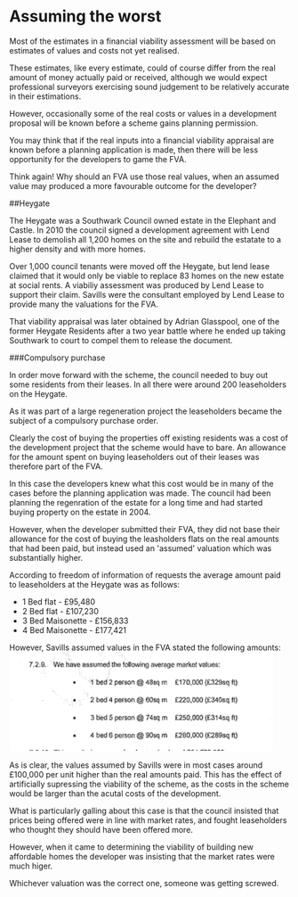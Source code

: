 # Assuming the worst

Most of the estimates in a financial viability assessment will be based on estimates of values and costs not yet realised. 

These estimates, like every estimate, could of course differ from the real amount of money actually paid or received, although we would expect professional surveyors exercising sound judgement to be relatively accurate in their estimations. 

However, occasionally some of the real costs or values in a development proposal will be known before a scheme gains planning permission. 

You may think that if the real inputs into a financial viability appraisal are known before a planning application is made, then there will be less opportunity for the developers to game the FVA. 

Think again! Why should an FVA use those real values, when an assumed value may produced a more favourable outcome for the developer?

##Heygate

The Heygate was a Southwark Council owned estate in the Elephant and Castle. In 2010 the council signed a development agreement with Lend Lease to demolish all 1,200 homes on the site and rebuild the estatate to a higher density and with more homes. 

Over 1,000 council tenants were moved off the Heygate, but lend lease claimed that it would only be viable to replace 83 homes on the new estate at social rents. A viabiliy assessment was produced by Lend Lease to support their claim. Savills were the consultant employed by Lend Lease to provide many the valuations for the FVA. 

That viability appraisal was later obtained by Adrian Glasspool, one of the former Heygate Residents after a two year battle where he ended up taking Southwark to court to compel them to release the document. 

###Compulsory purchase

In order move forward with the scheme, the council needed to buy out some residents from their leases. In all there were around 200 leaseholders on the Heygate. 

As it was part of a large regeneration project the leaseholders became the subject of a compulsory purchase order. 

Clearly the cost of buying the properties off existing residents was a cost of the development project that the scheme would have to bare. An allowance for the amount spent on buying leaseholders out of their leases was therefore part of the FVA. 

In this case the developers knew what this cost would be in many of the cases before the planning application was made. The council had been planning the regenration of the estate for a long time and had started buying property on the estate in 2004. 

However, when the developer submitted their FVA, they did not base their allowance for the cost of buying the leasholders flats on the real amounts that had been paid, but instead used an 'assumed' valuation which was substantially higher. 

According to freedom of information of requests the average amount paid to leaseholders at the Heygate was as follows: 

* 1 Bed flat - £95,480
* 2 Bed flat - £107,230
* 3 Bed Maisonette - £156,833 
* 4 Bed Maisonette - £177,421

However, Savills assumed values in the FVA stated the following amounts: 
![](/assets/HeygateViabilityAssessment_leaseholdvalues.png)

As is clear, the values assumed by Savills were in most cases around £100,000 per unit higher than the real amounts paid. This has the effect of artificially supressing the viability of the scheme, as the costs in the scheme would be larger than the acutal costs of the development. 

What is particularly galling about this case is that the council insisted that prices being offered were in line with market rates, and fought leaseholders who thought they should have been offered more. 

However, when it came to determining the viability of building new affordable homes the developer was insisting that the market rates were much higer. 

Whichever valuation was the correct one, someone was getting screwed. 